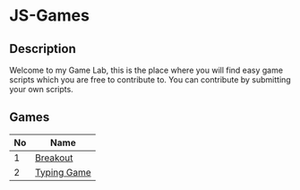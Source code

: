 # JS-Games

## Description
Welcome to my Game Lab, this is the place where you will find easy game scripts which you are free to contribute to. You can contribute by submitting your own scripts.

## Games
|No|Name|
|---|---|
|1|<a href="https://github.com/baikoo/JS-Games/tree/main/breakout-game">Breakout</a>|
|2|<a href="">Typing Game</a>|
